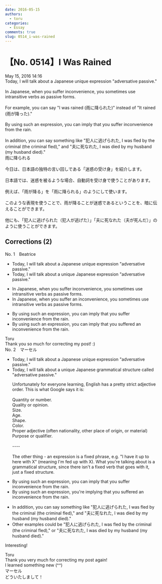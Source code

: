 ```yaml
---
date: 2016-05-15
authors:
  - toru
categories:
  - Essay
comments: true
slug: 0514_i-was-rained
---
```


# 【No. 0514】I Was Rained
<div class="date">May 15, 2016 14:16</div>
<div id="post"><div id="body_show_ori">
Today, I will talk about a Japanese unique expression "adversative passive."<br/><br/>In Japanese, when you suffer inconvenience, you sometimes use intransitive verbs as passive forms.<br/><br/>For example, you can say "I was rained (雨に降られた)" instead of "It rained (雨が降った)."<br/><br/>By using such an expression, you can imply that you suffer inconvenience from the rain.<br/><br/>In addition, you can say something like "犯人に逃げられた, I was fled by the criminal (the criminal fled)," and "夫に死なれた, I was died by my husband (my husband died)."
</div></div>

<!-- more -->

<div id="post_ja"><div id="body_show_mo">
雨に降られる<br/><br/>今日は、日本語の独特の言い回しである「迷惑の受け身」を紹介します。<br/><br/>日本語では、迷惑を被るような場合、自動詞を受け身で使うことがあります。<br/><br/>例えば、「雨が降る」を「雨に降られる」のようにして使います。<br/><br/>このような表現を使うことで、雨が降ることが迷惑であるということを、暗に伝えることができます。<br/><br/>他にも、「犯人に逃げられた（犯人が逃げた）」「夫に死なれた（夫が死んだ）」のように使うことができます。
</div></div>

## Corrections (2)
<div id="block"><div class="first_name"> No. 1　<span class="just_name">Beatrice</span></div><div id="block2">
<ul class="correction_field">
<li class="incorrect">Today, I will talk about a Japanese unique expression "adversative passive."</li>
<li class="corrected correct">
Today, I will talk about a <span class="f_blue">unique </span>Japanese expression "adversative passive."
</li>
</ul>
<ul class="correction_field">
<li class="incorrect">In Japanese, when you suffer inconvenience, you sometimes use intransitive verbs as passive forms.</li>
<li class="corrected correct">
In Japanese, when you suffer <span class="f_blue">an </span>inconvenience, you sometimes use intransitive verbs as passive forms.
</li>
</ul>
<ul class="correction_field">
<li class="incorrect">By using such an expression, you can imply that you suffer inconvenience from the rain.</li>
<li class="corrected correct">
By using such an expression, you can imply that you <span class="f_blue">suffered an</span> inconvenience from the rain.
</li>
</ul>
</div><div class="name"><span class="just_name">Toru</span><br>
Thank you so much for correcting my post! :)
</div>
</div>
<div id="block"><div class="first_name"> No. 2　<span class="just_name">マーセル</span></div><div id="block2">
<ul class="correction_field">
<li class="incorrect">Today, I will talk about a Japanese unique expression "adversative passive."</li>
<li class="corrected correct">
Today, I will talk about a<span class="f_blue"> unique</span> Japanese <span class="f_blue">grammatical structure called </span>"adversative passive."
<p class="correction_comment">Unfortunately for everyone learning, English has a pretty strict adjective order. This is what Google says it is:<br/><br/>Quantity or number.<br/>Quality or opinion.<br/>Size.<br/>Age.<br/>Shape.<br/>Color.<br/>Proper adjective (often nationality, other place of origin, or material)<br/>Purpose or qualifier.<br/><br/>----<br/><br/>The other thing - an expression is a fixed phrase, e.g. "I have it up to here with X" (meaning I'm fed up with X). What you're talking about is a grammatical structure, since there isn't a fixed verb that goes with it, just a fixed structure.</p>
</li>
</ul>
<ul class="correction_field">
<li class="incorrect">By using such an expression, you can imply that you suffer inconvenience from the rain.</li>
<li class="corrected correct">
By using such an expression, you<span class="f_blue">'re implying</span> that you suffer<span class="f_blue">ed an</span> inconvenience from the rain.
</li>
</ul>
<ul class="correction_field">
<li class="incorrect">In addition, you can say something like "犯人に逃げられた, I was fled by the criminal (the criminal fled)," and "夫に死なれた, I was died by my husband (my husband died)."</li>
<li class="corrected correct">
<span class="f_blue">Other examples could be</span> "犯人に逃げられた, I was fled by the criminal (the criminal fled)," <span class="f_blue">or </span>"夫に死なれた, I was died by my husband (my husband died)."
</li>
</ul>
<p class="comment_small">
 Interesting!
</p>

</div><div class="name"><span class="just_name">Toru</span><br>
Thank you very much for correcting my post again!<br/>I learned something new (^^)
</div>
<div class="name"><span class="just_name">マーセル</span><br>
どういたしまして！
</div>
</div>

